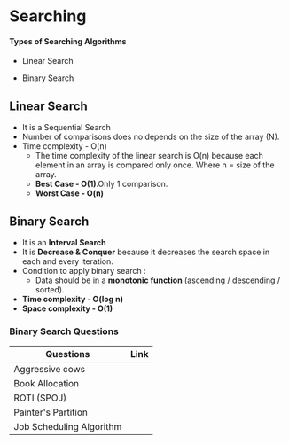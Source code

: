 
# Searching




#### Types of Searching Algorithms

- Linear Search

- Binary Search


## Linear Search

- It is a Sequential Search
- Number of comparisons does no depends on the size of the array (N).
- Time complexity - O(n)
    - The time complexity of the linear search is O(n) because each element in an array is compared only once.
    Where n = size of the array.
    - **Best Case - O(1)**.Only 1 comparison.
    - **Worst Case - O(n)** 

## Binary Search
- It is an **Interval Search**
- It is **Decrease & Conquer** because it decreases the search space in each and every iteration.
- Condition to apply binary search :
    - Data should be in a **monotonic function** (ascending / descending / sorted).
- **Time complexity - O(log n)**
- **Space complexity - O(1)**

### Binary Search Questions


| Questions        | Link                                                             |
| ----------------- | ------------------------------------------------------------------ |
| Aggressive cows | ![]()  |
| Book Allocation | ![]()  |
| ROTI (SPOJ) | ![]()  |
| Painter's Partition  | ![]()  |
| Job Scheduling Algorithm  | ![]()  |



